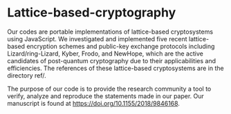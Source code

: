 # Lattice-based-cryptography
Our codes are portable implementations of lattice-based cryptosystems using JavaScript.
We investigated and implemented five recent lattice-based encryption schemes and public-key exchange protocols including Lizard/ring-Lizard, Kyber, Frodo, and NewHope, which are the active candidates of post-quantum cryptography due to their applicabilities and efficiencies. The references of these lattice-based cryptosystems are in the directory ref/.

The purpose of our code is to provide the research community a tool to verify, analyze and reproduce the statements made in our paper. Our manuscript is found at https://doi.org/10.1155/2018/9846168.
